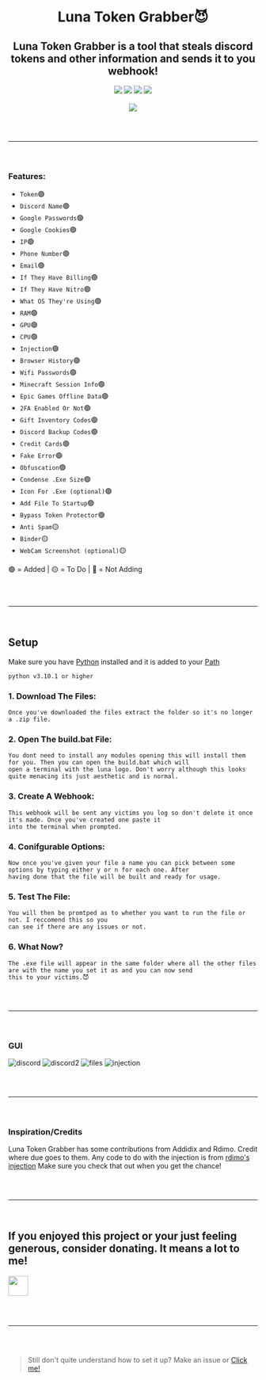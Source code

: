 <h1 align="center">
  Luna Token Grabber😈
</h1>

<h2 align="center">
  Luna Token Grabber is a tool that steals discord tokens and other information and sends it to you webhook!
</h2>

<div align="center">
  <img src="https://img.shields.io/github/last-commit/Smug246/Luna-Grabber-Builder?color=6d00c1&&?style=flat-square">
  <img src="https://sonarcloud.io/api/project_badges/measure?color=6d00c1&project=Smug246_Luna-Grabber-Builder&metric=ncloc">
  <img src="https://img.shields.io/github/stars/Smug246/Luna-Grabber-Builder?color=6d00c1&label=Stars&style=flat-square">
  <img src="https://img.shields.io/github/forks/Smug246/Luna-Grabber-Builder?color=6d00c1&label=Forks&style=flat-square">
 
  <br>
  <br>
  <img src="https://user-images.githubusercontent.com/99215486/175369409-b967da5b-e373-48ea-b8f5-8ed3d613df03.gif">
  <hr style="border-radius: 2%; margin-top: 60px; margin-bottom: 60px;" noshade="" size="20" width="100%">
</div>
  
### Features:

- `Token`🟢
- `Discord Name`🟢
- `Google Passwords`🟢
- `Google Cookies`🟢
- `IP`🟢
- `Phone Number`🟢
- `Email`🟢
- `If They Have Billing`🟢
- `If They Have Nitro`🟢
- `What OS They're Using`🟢
- `RAM`🟢
- `GPU`🟢
- `CPU`🟢
- `Injection`🟢
- `Browser History`🟢
- `Wifi Passwords`🟢
- `Minecraft Session Info`🟢
- `Epic Games Offline Data`🟢
- `2FA Enabled Or Not`🟢
- `Gift Inventory Codes`🟢
- `Discord Backup Codes`🟢
- `Credit Cards`🟢
- `Fake Error`🟢
- `Obfuscation`🟢
- `Condense .Exe Size`🟢
- `Icon For .Exe (optional)`🟢
- `Add File To Startup`🟢
- `Bypass Token Protector`🟢
- `Anti Spam`🟡
- `Binder`🟡
- `WebCam Screenshot (optional)`🟡

🟢 = Added  | 🟡 = To Do  | 🔴 = Not Adding

<hr style="border-radius: 2%; margin-top: 60px; margin-bottom: 60px;" noshade="" size="20" width="100%">

## Setup
Make sure you have [Python](https://www.python.org/downloads/) installed and it is added to your [Path](https://youtu.be/Y2q_b4ugPWk)
```sh-session
python v3.10.1 or higher
```
### 1. Download The Files:
```
Once you've downloaded the files extract the folder so it's no longer a .zip file.
```
### 2. Open The build.bat File:
```
You dont need to install any modules opening this will install them for you. Then you can open the build.bat which will 
open a terminal with the luna logo. Don't worry although this looks quite menacing its just aesthetic and is normal.
```
### 3. Create A Webhook:
```
This webhook will be sent any victims you log so don't delete it once it's made. Once you've created one paste it 
into the terminal when prompted.
```
### 4. Conifgurable Options:
```
Now once you've given your file a name you can pick between some options by typing either y or n for each one. After
having done that the file will be built and ready for usage.
```
### 5. Test The File:
``` 
You will then be promtped as to whether you want to run the file or not. I reccomend this so you 
can see if there are any issues or not.
```
### 6. What Now?
``` 
The .exe file will appear in the same folder where all the other files are with the name you set it as and you can now send 
this to your victims.😈
```

<hr style="border-radius: 2%; margin-top: 60px; margin-bottom: 60px;" noshade="" size="20" width="100%">

### GUI
![discord](https://i.imgur.com/c1cUmZF.png)
![discord2](https://i.imgur.com/zReVojP.png)
![files](https://i.imgur.com/UV5SuC2.png)
![injection](https://i.imgur.com/4DNCiAJ.png)

<hr style="border-radius: 2%; margin-top: 60px; margin-bottom: 60px;" noshade="" size="20" width="100%">

### Inspiration/Credits

Luna Token Grabber has some contributions from Addidix and Rdimo. Credit where due goes to them.
Any code to do with the injection is from [rdimo's injection](https://github.com/Rdimo/Discord-Injection)
Make sure you check that out when you get the chance!

<hr style="border-radius: 2%; margin-top: 60px; margin-bottom: 60px;" noshade="" size="20" width="100%">

## If you enjoyed this project or your just feeling generous, consider donating. It means a lot to me!                                                                   
<a href="https://paypal.me/judeboi/"><img src="https://raw.githubusercontent.com/andreostrovsky/donate-with-paypal/master/blue.svg" height="40"></a>
 
<hr style="border-radius: 2%; margin-top: 60px; margin-bottom: 60px;" noshade="" size="20" width="100%">

> Still don't quite understand how to set it up? Make an issue or [Click me!](https://discord.gg/qqHM44c55h)

<!-- Booty cheeks logger. -->
